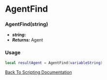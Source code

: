 # AgentFind

### AgentFind(string)
- ***string:*** 
- ***Returns:*** Agent

### Usage

```Lua
local resultAgent = AgentFind(variableString)
```


[Back To Scripting Documentation](../README.md)
